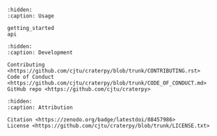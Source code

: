 ```{include} ../../README.md
```

<!-- Table of Content entries, shown in left sidebar. -->

```{toctree}
:hidden:
:caption: Usage

getting_started
api
```

```{toctree}
:hidden:
:caption: Development

Contributing <https://github.com/cjtu/craterpy/blob/trunk/CONTRIBUTING.rst>
Code of Conduct <https://github.com/cjtu/craterpy/blob/trunk/CODE_OF_CONDUCT.md>
GitHub repo <https://github.com/cjtu/craterpy>
```

```{toctree}
:hidden:
:caption: Attribution

Citation <https://zenodo.org/badge/latestdoi/88457986>
License <https://github.com/cjtu/craterpy/blob/trunk/LICENSE.txt>
```
